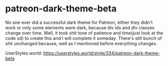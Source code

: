 # patreon-dark-theme-beta
No one ever did a successful dark theme for Patreon, either they didn't work or only some elements were dark, because div ids and div classes change over time. 
Well, it took shit tone of patience and time(just look at the code xd) to create this and I will complete it someday. There's still bunch of shit unchanged because, well as I mentioned before everything changes. 

UserStyles.world: https://userstyles.world/style/334/patreon-dark-theme-beta

